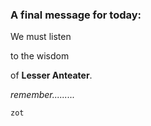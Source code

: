 ### A final message for today:

We must listen

to the wisdom

of **Lesser Anteater**.

*remember.........*

```
zot
```